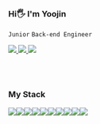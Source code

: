 
### Hi🖐️ I'm Yoojin 

`Junior` `Back-end Engineer` 

<a href="https://d0u0b.tistory.com/" target="_blank">
    <img src="https://img.shields.io/badge/tistory-000000?style=for-the-badge&logo=Tistory&logoColor=white"/>
</a>
<a href="https://www.linkedin.com/in/yoojin-lee-b37812328/" target="_blank">
    <img src="https://img.shields.io/badge/Linkedin-0A66C2?style=for-the-badge&logo=linkedin&logoColor=white">
</a>
<a href="mailto:y_oojin_lee@naver.com" target="_blank">
  <img src="https://img.shields.io/badge/Mail-FF8383?style=for-the-badge&logo=Gmail&logoColor=white">
</a>


<br><br>


### My Stack
<div style="display:flex; flex-direction:row;">

  <img src="https://img.shields.io/badge/Java-007396?style=flat-square&logo=java&logoColor=white">
  <img src="https://img.shields.io/badge/C-A8B9CC?style=flat-square&logo=C&logoColor=ffffff"/>
  <img src="https://img.shields.io/badge/C++-00599C?style=flat-square&logo=cplusplus&logoColor=ffffff"/>
  <img src="https://img.shields.io/badge/Node.js-339933?style=flat-square&logo=node.js&logoColor=white">

  <br>
  <img src="https://img.shields.io/badge/Spring-6DB33F?style=flat-square&logo=spring&logoColor=white">
  <img src="https://img.shields.io/badge/Spring Boot-6DB33F?style=flat-square&logo=Spring Boot&logoColor=white">
  <img src="https://img.shields.io/badge/React-61DAFB?style=flat-square&logo=React&logoColor=ffffff"/>            <!-- React-->
  <!--
  <img src="https://img.shields.io/badge/HTML-E34F26?style=flat-square&logo=HTML5&logoColor=ffffff"/> 
  <img src="https://img.shields.io/badge/JavaScript-F7DF1E?style=flat-square&logo=JavaScript&logoColor=ffffff"/>
  <img src="https://img.shields.io/badge/CSS-1572B6?style=flat-square&logo=CSS3&logoColor=ffffff"/>
  -->
    
  <br>
  <img src="https://img.shields.io/badge/MySQL-4479A1?style=flat-square&logo=MySQL&logoColor=ffffff"/>            <!-- MySQL-->
  <img src="https://img.shields.io/badge/Oracle-F80000?style=flat-square&logo=Oracle&logoColor=ffffff"/>          <!-- Oracle-->
  <img src="https://img.shields.io/badge/PostgreSQL-4169E1?style=flat-square&logo=postgresql&logoColor=ffffff"/>          <!-- PostgreSQL-->


</div>

